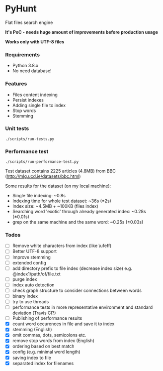 # PyHunt

Flat files search engine

**It's PoC - needs huge amount of improvements before production usage**

**Works only with UTF-8 files**

### Requirements

- Python 3.8.x
- No need database!

### Features

- Files content indexing
- Persist indexes
- Adding single file to index
- Stop words
- Stemming

### Unit tests

```
./scripts/run-tests.py
```

### Performance test

```
./scripts/run-performance-test.py
```

Test dataset contains 2225 articles (4.8MB) from BBC (http://mlg.ucd.ie/datasets/bbc.html)

Some results for the dataset (on my local machine):

- Single file indexing: \~0.8s
- Indexing time for whole test dataset: \~36s (±2s)
- Index size: \~4.5MB + \~100KB (files index)
- Searching word 'exotic' through already generated index: \~0.28s (±0.01s)
- grep on the same machine and the same word: \~0.25s (±0.03s)

### Todos


- [ ] Remove white characters from index (like \ufeff)
- [ ] Better UTF-8 support
- [ ] Improve stemming
- [ ] extended config
- [ ] add directory prefix to file index (decrease index size) e.g. @index1/path/of/file.txt
- [ ] purge index
- [ ] index auto detection
- [ ] check graph structure to consider connections between words
- [ ] binary index
- [ ] try to use threads
- [ ] performance tests in more representative environment and standard deviation (Travis CI?)
- [ ] Publishing of performance results
- [x] count word occurences in file and save it to index
- [x] stemming (English)
- [x] omit commas, dots, semicolons etc.
- [x] remove stop words from index (English)
- [x] ordering based on best match
- [x] config (e.g. minimal word length)
- [x] saving index to file
- [x] separated index for filenames